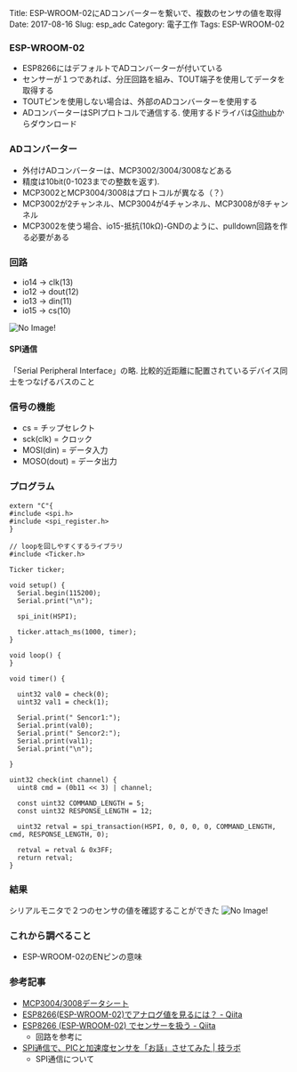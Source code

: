 Title: ESP-WROOM-02にADコンバーターを繋いで、複数のセンサの値を取得
Date: 2017-08-16
Slug: esp_adc
Category: 電子工作
Tags: ESP-WROOM-02

### ESP-WROOM-02
* ESP8266にはデフォルトでADコンバーターが付いている
* センサーが１つであれば、分圧回路を組み、TOUT端子を使用してデータを取得する
* TOUTピンを使用しない場合は、外部のADコンバーターを使用する
* ADコンバーターはSPIプロトコルで通信する. 使用するドライバは[Github](https://github.com/MetalPhreak/ESP8266_SPI_Driver)からダウンロード

### ADコンバーター
* 外付けADコンバーターは、MCP3002/3004/3008などある
* 精度は10bit(0-1023までの整数を返す).
* MCP3002とMCP3004/3008はプロトコルが異なる（？）
* MCP3002が2チャンネル、MCP3004が4チャンネル、MCP3008が8チャンネル
* MCP3002を使う場合、io15-抵抗(10kΩ)-GNDのように、pulldown回路を作る必要がある

### 回路
* io14 → clk(13)
* io12 → dout(12)
* io13 → din(11)
* io15 → cs(10)

![No Image!]({filename}/image/ESP_Photocell_ADConverter_bb.png)

#### SPI通信
「Serial Peripheral Interface」の略. 比較的近距離に配置されているデバイス同士をつなげるバスのこと

### 信号の機能
* cs = チップセレクト
* sck(clk) = クロック
* MOSI(din) = データ入力
* MOSO(dout) = データ出力

### プログラム
```
extern "C"{
#include <spi.h>
#include <spi_register.h>
}

// loopを回しやすくするライブラリ
#include <Ticker.h>

Ticker ticker;

void setup() {
  Serial.begin(115200);
  Serial.print("\n");

  spi_init(HSPI);

  ticker.attach_ms(1000, timer);
}

void loop() {
}

void timer() {

  uint32 val0 = check(0);
  uint32 val1 = check(1);

  Serial.print(" Sencor1:");
  Serial.print(val0);
  Serial.print(" Sencor2:");
  Serial.print(val1);
  Serial.print("\n");

}

uint32 check(int channel) {
  uint8 cmd = (0b11 << 3) | channel;

  const uint32 COMMAND_LENGTH = 5;
  const uint32 RESPONSE_LENGTH = 12;

  uint32 retval = spi_transaction(HSPI, 0, 0, 0, 0, COMMAND_LENGTH, cmd, RESPONSE_LENGTH, 0);

  retval = retval & 0x3FF;
  return retval;
}

```

### 結果
シリアルモニタで２つのセンサの値を確認することができた
![No Image!]({filename}/image/esp_adc_output.png)

### これから調べること
* ESP-WROOM-02のENピンの意味

### 参考記事
* [MCP3004/3008データシート](http://ww1.microchip.com/downloads/en/DeviceDoc/21295d.pdf)
* [ESP8266(ESP-WROOM-02)でアナログ値を見るには？ - Qiita](http://qiita.com/ryokai/items/9b0c56616b4550eb05f1)
* [ESP8266 (ESP-WROOM-02) でセンサーを扱う - Qiita](http://qiita.com/exabugs/items/9ca4093813db71278b39)
  * 回路を参考に
* [SPI通信で、PICと加速度センサを「お話」させてみた | 技ラボ](http://wazalabo.com/pic-spi.html)
  * SPI通信について
